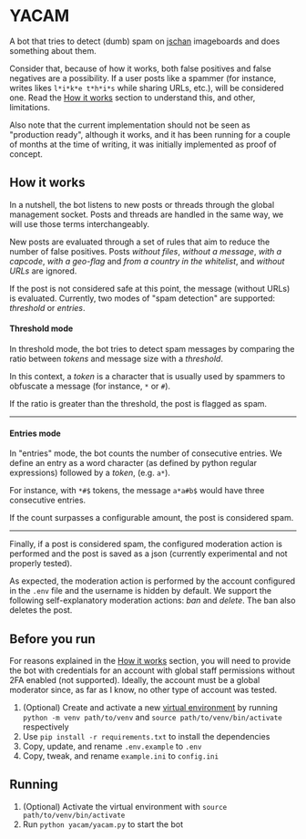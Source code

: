 # YACAM

A bot that tries to detect (dumb) spam on [jschan](https://gitgud.io/fatchan/jschan) imageboards and does something about them.

Consider that, because of how it works, both false positives and false negatives are a possibility.
If a user posts like a spammer (for instance, writes likes `l*i*k*e t*h*i*s` while sharing URLs, etc.), will be
considered one.
Read the [How it works](#how-it-works) section to understand this, and other, limitations.

Also note that the current implementation should not be seen as "production ready", although it works,
and it has been running for a couple of months at the time of writing, it was initially implemented as proof of
concept.

## How it works

In a nutshell, the bot listens to new posts or threads through the global management socket.
Posts and threads are handled in the same way, we will use those terms interchangeably.

New posts are evaluated through a set of rules that aim to reduce the number of false positives.
Posts _without files_, _without a message_, _with a capcode_, _with a geo-flag_ and _from a country in the whitelist_,
and _without URLs_ are ignored.

If the post is not considered safe at this point, the message (without URLs) is evaluated.
Currently, two modes of "spam detection" are supported: _threshold_ or _entries_.

#### Threshold mode

In threshold mode, the bot tries to detect spam messages by comparing the ratio between _tokens_ and message size with a
_threshold_.

In this context, a _token_ is a character that is usually used by spammers to obfuscate a message (for instance, `*`
or `#`).

If the ratio is greater than the threshold, the post is flagged as spam.

--- 

#### Entries mode

In "entries" mode, the bot counts the number of consecutive entries. We define an entry as a word character (as defined
by
python regular expressions) followed by a _token_, (e.g. `a*`).

For instance, with `*#$` tokens, the message `a*a#b$` would have three consecutive entries.

If the count surpasses a configurable amount, the post is considered spam.

---

Finally, if a post is considered spam, the configured moderation action is performed and the post is saved as a
json (currently experimental and not properly tested).

As expected, the moderation action is performed by the account configured in the `.env` file and the username is hidden
by default.
We support the following self-explanatory moderation actions: _ban_ and _delete_.
The ban also deletes the post.

## Before you run

For reasons explained in the [How it works](#how-it-works) section,
you will need to provide the bot with credentials for an account with global staff permissions without 2FA enabled (not
supported).
Ideally, the account must be a global moderator since, as far as I know, no other type of account was tested.

1) (Optional) Create and activate a new [virtual environment](https://docs.python.org/3/library/venv.html) by
   running `python -m venv path/to/venv` and `source path/to/venv/bin/activate` respectively
2) Use `pip install -r requirements.txt` to install the dependencies
3) Copy, update, and rename `.env.example` to `.env`
4) Copy, tweak, and rename `example.ini` to `config.ini`

## Running

1) (Optional) Activate the virtual environment with `source path/to/venv/bin/activate`
2) Run `python yacam/yacam.py` to start the bot

